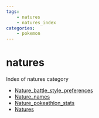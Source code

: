 ```yaml
---
tags:
    - natures
    - natures_index
categories:
    - pokemon
---
```


# natures

Index of natures category

- [Nature_battle_style_preferences](nature_battle_style_preferences.md)
- [Nature_names](nature_names.md)
- [Nature_pokeathlon_stats](nature_pokeathlon_stats.md)
- [Natures](natures.md)
